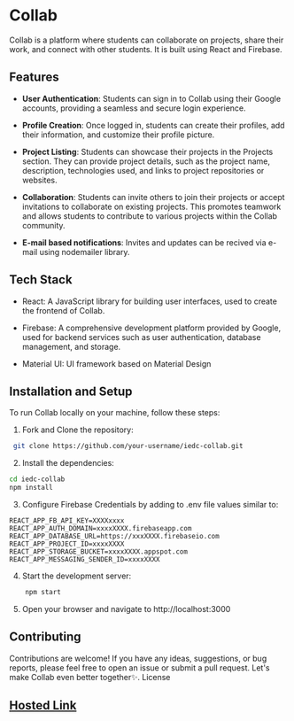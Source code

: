 # Collab

Collab is a platform where students can collaborate on projects, share their work, and connect with other students. It is built using React and Firebase.

## Features

- **User Authentication**: Students can sign in to Collab using their Google accounts, providing a seamless and secure login experience.

- **Profile Creation**: Once logged in, students can create their profiles, add their information, and customize their profile picture.

- **Project Listing**: Students can showcase their projects in the Projects section. They can provide project details, such as the project name, description, technologies used, and links to project repositories or websites.

- **Collaboration**: Students can invite others to join their projects or accept invitations to collaborate on existing projects. This promotes teamwork and allows students to contribute to various projects within the Collab community.

- **E-mail based notifications**: Invites and updates can be recived via e-mail using nodemailer library.

## Tech Stack

- React: A JavaScript library for building user interfaces, used to create the frontend of Collab.

- Firebase: A comprehensive development platform provided by Google, used for backend services such as user authentication, database management, and storage.

- Material UI: UI framework based on Material Design

## Installation and Setup

To run Collab locally on your machine, follow these steps:

1. Fork and Clone the repository:

```bash
 git clone https://github.com/your-username/iedc-collab.git
```

2. Install the dependencies:

```bash
cd iedc-collab
npm install
```

3. Configure Firebase Credentials by adding to .env file values similar to:
```
REACT_APP_FB_API_KEY=XXXXxxxx
REACT_APP_AUTH_DOMAIN=xxxxXXXX.firebaseapp.com
REACT_APP_DATABASE_URL=https://xxxXXXX.firebaseio.com
REACT_APP_PROJECT_ID=xxxxXXXX
REACT_APP_STORAGE_BUCKET=xxxxXXXX.appspot.com
REACT_APP_MESSAGING_SENDER_ID=xxxxXXXX
```

4. Start the development server:
```bash
    npm start
```

5. Open your browser and navigate to http://localhost:3000

## Contributing

Contributions are welcome! If you have any ideas, suggestions, or bug reports, please feel free to open an issue or submit a pull request. Let's make Collab even better together✨.
License

## [Hosted Link](https://collab-beta.iedcmec.in/)
